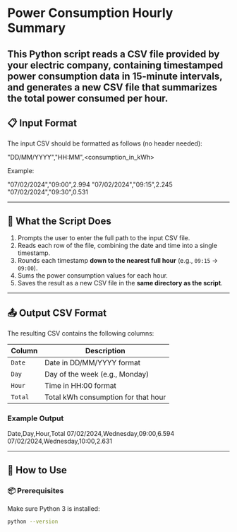 # Power Consumption Hourly Summary

This Python script reads a CSV file provided by your electric company, containing timestamped power consumption data in 15-minute intervals, and generates a new CSV file that summarizes the total power consumed per hour.
---
## 📋 Input Format

The input CSV should be formatted as follows (no header needed):

"DD/MM/YYYY","HH:MM",<consumption_in_kWh>

Example:

"07/02/2024","09:00",2.994 
"07/02/2024","09:15",2.245 
"07/02/2024","09:30",0.531 

---

## 🧮 What the Script Does

1. Prompts the user to enter the full path to the input CSV file.
2. Reads each row of the file, combining the date and time into a single timestamp.
3. Rounds each timestamp **down to the nearest full hour** (e.g., `09:15` → `09:00`).
4. Sums the power consumption values for each hour.
5. Saves the result as a new CSV file in the **same directory as the script**.

---

## 📤 Output CSV Format

The resulting CSV contains the following columns:

| Column | Description |
|--------|-------------|
| `Date` | Date in DD/MM/YYYY format |
| `Day`  | Day of the week (e.g., Monday) |
| `Hour` | Time in HH:00 format |
| `Total` | Total kWh consumption for that hour |

### Example Output

Date,Day,Hour,Total 
07/02/2024,Wednesday,09:00,6.594 
07/02/2024,Wednesday,10:00,2.631


---

## 🚀 How to Use

### 📦 Prerequisites

Make sure Python 3 is installed:

```bash
python --version
